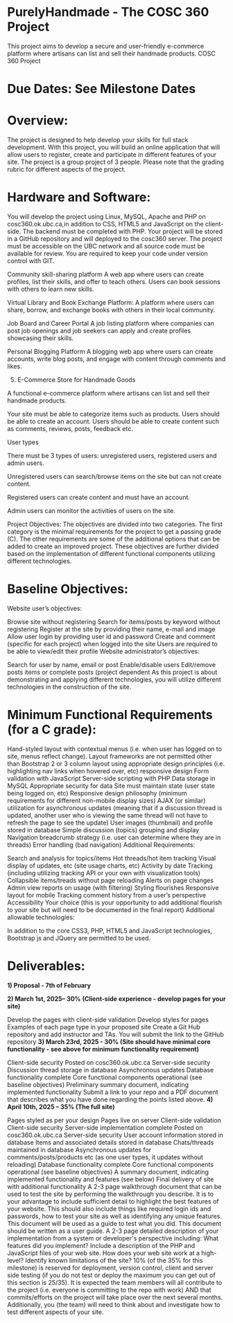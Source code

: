 # PurelyHandmade - The COSC 360 Project
This project aims to develop a secure and user-friendly e-commerce platform where artisans can list and sell their handmade products.
COSC 360 Project 

# Due Dates: See Milestone Dates

# Overview:

The project is designed to help develop your skills for full stack development.  With this project, you will build an online application that will allow users to register, create and participate in different features of your site.  The project is a group project of 3 people.   Please note that the grading rubric for different aspects of the project.  

# Hardware and Software:

You will develop the project using Linux, MySQL, Apache and PHP on cosc360.ok.ubc.ca,in addition to CSS, HTML5 and JavaScript on the client-side.  The backend must be completed with PHP.  Your project will be stored in a GitHub repository and will deployed to the cosc360 server.  The project must be accessible on the UBC network and all source code must be available for review.  You are required to keep your code under version control with GIT.

Community skill-sharing platform
A  web app where users can create profiles, list their skills, and offer to teach others. Users can book sessions with others to learn new skills.

Virtual Library and Book Exchange Platform:
A platform where users can share, borrow, and exchange books with others in their local community.

Job Board and Career Portal
 A job listing platform where companies can post job openings and job seekers can apply and create profiles showcasing their skills.

Personal Blogging Platform
  A blogging web app where users can create accounts, write blog posts, and engage with content through comments and likes.

5. E-Commerce Store for Handmade Goods

A functional e-commerce platform where artisans can list and sell their handmade products.

Your site must be able to categorize items such as products. Users should be able to create an account. Users should be able to create content such as comments, reviews, posts, feedback etc.

User types

There must be 3 types of users: unregistered users, registered users and admin users.

Unregistered users can search/browse items on the site but can not create content.

Registered users can create content and must have an account.

Admin users can monitor the activities of users on the site.

Project Objectives: The objectives are divided into two categories. The first category is the minimal requirements for the project to get a passing grade (C). The other requirements are some of the additional options that can be added to create an improved project. These objectives are further divided based on the implementation of different functional components utilizing different technologies.

# Baseline Objectives:
Website user’s objectives:

Browse site without registering
Search for items/posts by keyword without registering
Register at the site by providing their name, e-mail and image
Allow user login by providing user id and password
Create and comment (specific for each project) when logged into the site
Users are required to be able to view/edit their profile
Website administrator’s objectives:

Search for user by name, email or post
Enable/disable users
Edit/remove posts items or complete posts (project dependent
 As this project is about demonstrating and applying different technologies, you will utilize different technologies in the construction of the site.   

# Minimum Functional Requirements (for a C grade):

Hand-styled layout with contextual menus (i.e. when user has logged on to site, menus reflect change). Layout frameworks are not permitted other than Bootstrap
2 or 3 column layout using appropriate design principles (i.e. highlighting nav links when hovered over, etc) responsive design
Form validation with JavaScript
Server-side scripting with PHP
Data storage in MySQL
Appropriate security for data
Site must maintain state (user state being logged on, etc)
Responsive design philosophy (minimum requirements for different non-mobile display sizes)
AJAX (or similar) utilization for asynchronous updates (meaning that if a discussion thread is updated, another user who is viewing the same thread will not have to refresh the page to see the update)
User images (thumbnail) and profile stored in database
Simple discussion (topics) grouping and display
Navigation breadcrumb strategy (i.e. user can determine where they are in threads)
Error handling (bad navigation)
Additional Requirements:

Search and analysis for topics/items
Hot threads/hot item tracking
Visual display of updates, etc (site usage charts, etc)
Activity by date
Tracking (including utilizing tracking API or your own with visualization tools)
Collapsible items/treads without page reloading
Alerts on page changes
Admin view reports on usage (with filtering)
Styling flourishes
Responsive layout for mobile
Tracking comment history from a user’s perspective
Accessibility
Your choice (this is your opportunity to add additional flourish to your site but will need to be documented in the final report)
Additional allowable technologies:

In addition to the core CSS3, PHP, HTML5 and JavaScript technologies, Bootstrap js and JQuery are permitted to be used. 

# Deliverables:
**1) Proposal - 7th of February**

**2) March 1st, 2025– 30% (Client-side experience - develop pages for your site)**

Develop the pages with client-side validation
Develop styles for pages
Examples of each page type in your proposed site
Create a Git Hub repository and add instructor and TAs.
You will submit the link to the GitHub repository
**3) March 23rd, 2025 - 30% (Site should have minimal core functionality - see above for minimum functionality requirement)**

Client-side security
Posted on cosc360.ok.ubc.ca
Server-side security
Discussion thread storage in database
Asynchronous updates
Database functionality complete
Core functional components operational (see baseline objectives)
Preliminary summary document, indicating implemented functionality
Submit a link to your repo and a PDF document that describes what you have done regarding the points listed above.
**4) April 10th, 2025  – 35% (The full site)**

Pages styled as per your design
Pages live on server
Client-side validation
Client-side security
Server-side implementation complete
Posted on cosc360.ok.ubc.ca
Server-side security
User account information stored in database
Items and associated details stored in database
Chats/threads maintained in database
Asynchronous updates for comments/posts/products etc (as one user types, it updates without reloading)
Database functionality complete
Core functional components operational (see baseline objectives)
A summary document, indicating implemented functionality and features (see below)
Final delivery of site with additional functionality
A 2-3 page walkthrough document that can be used to test the site by performing the walkthrough you describe.  It is to your advantage to include sufficient detail to highlight the best features of your website. This should also include things like required login ids and passwords, how to test your site as well as identifying any unique features.  This document will be used as a guide to test what you did. This document should be written as a user guide. 
A 2-3 page detailed description of your implementation from a system or developer's perspective including: What features did you implement? Include a description of the PHP and JavaScript files of your web site. How does your web site work at a high-level? Identify known limitations of the site? 
10% (of the 35% for this milestone)  is reserved for deployment, version control, client and server side testing (if you do not test or deploy the maximum you can get out of this section is 25/35). It is expected the team members will all contribute to the project (i.e. everyone is committing to the repo with work) AND that commits/efforts on the project will take place over the next several months.   Additionally, you (the team) will need to think about and investigate how to test different aspects of your site. 

